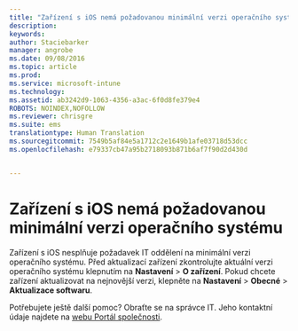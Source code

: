 ```yaml
---
title: "Zařízení s iOS nemá požadovanou minimální verzi operačního systému | Microsoft Intune"
description: 
keywords: 
author: Staciebarker
manager: angrobe
ms.date: 09/08/2016
ms.topic: article
ms.prod: 
ms.service: microsoft-intune
ms.technology: 
ms.assetid: ab3242d9-1063-4356-a3ac-6f0d8fe379e4
ROBOTS: NOINDEX,NOFOLLOW
ms.reviewer: chrisgre
ms.suite: ems
translationtype: Human Translation
ms.sourcegitcommit: 7549b5af84e5a1712c2e1649b1afe03718d53dcc
ms.openlocfilehash: e79337cb47a95b2718093b871b6af7f90d2d430d


---
```



# Zařízení s iOS nemá požadovanou minimální verzi operačního systému

Zařízení s iOS nesplňuje požadavek IT oddělení na minimální verzi operačního systému.  Před aktualizací zařízení zkontrolujte aktuální verzi operačního systému klepnutím na **Nastavení** &gt; **O zařízení**. Pokud chcete zařízení aktualizovat na nejnovější verzi, klepněte na **Nastavení** &gt; **Obecné** &gt; **Aktualizace softwaru**.

Potřebujete ještě další pomoc? Obraťte se na správce IT. Jeho kontaktní údaje najdete na [webu Portál společnosti](http://portal.manage.microsoft.com).





<!--HONumber=Sep16_HO2-->


